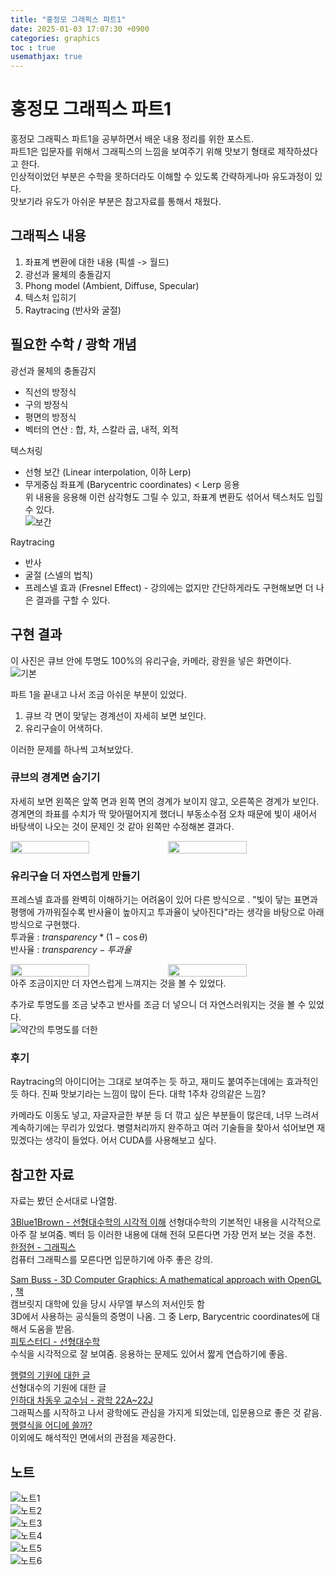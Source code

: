 ```yaml
---
title: "홍정모 그래픽스 파트1"
date: 2025-01-03 17:07:30 +0900
categories: graphics
toc : true
usemathjax: true
---
```

# 홍정모 그래픽스 파트1

홍정모 그래픽스 파트1을 공부하면서 배운 내용 정리를 위한 포스트.  
파트1은 입문자를 위해서 그래픽스의 느낌을 보여주기 위해 맛보기 형태로 제작하셨다고 한다.  
인상적이었던 부분은 수학을 못하더라도 이해할 수 있도록 간략하게나마 유도과정이 있다.  
맛보기라 유도가 아쉬운 부분은 참고자료를 통해서 채웠다.  

## 그래픽스 내용

1. 좌표계 변환에 대한 내용 (픽셀 -> 월드)
2. 광선과 물체의 충돌감지
3. Phong model (Ambient, Diffuse, Specular)
4. 텍스처 입히기
5. Raytracing (반사와 굴절)

## 필요한 수학 / 광학 개념

광선과 물체의 충돌감지
- 직선의 방정식  
- 구의 방정식  
- 평면의 방정식  
- 벡터의 연산 : 합, 차, 스칼라 곱, 내적, 외적  

텍스처링
- 선형 보간 (Linear interpolation, 이하 Lerp)
- 무게중심 좌표계 (Barycentric coordinates) < Lerp 응용  
위 내용을 응용해 이런 삼각형도 그릴 수 있고, 좌표계 변환도 섞어서 텍스처도 입힐 수 있다.  
![보간](image.png)  

Raytracing
- 반사
- 굴절 (스넬의 법칙)
- 프레스넬 효과 (Fresnel Effect) - 강의에는 없지만 간단하게라도 구현해보면 더 나은 결과를 구할 수 있다.  

## 구현 결과

이 사진은 큐브 안에 투명도 100%의 유리구슬, 카메라, 광원을 넣은 화면이다.  
![기본](image-1.png)


파트 1을 끝내고 나서 조금 아쉬운 부분이 있었다.
1. 큐브 각 면이 맞닿는 경계선이 자세히 보면 보인다.
2. 유리구슬이 어색하다.  

이러한 문제를 하나씩 고쳐보았다.  

### 큐브의 경계면 숨기기

자세히 보면 왼쪽은 앞쪽 면과 왼쪽 면의 경계가 보이지 않고,
오른쪽은 경계가 보인다. 경계면의 좌표를 수치가 딱 맞아떨어지게 했더니 부동소수점 오차 때문에 빛이 새어서 바탕색이 나오는 것이 문제인 것 같아 왼쪽만 수정해본 결과다.  
<div style="display:flex;">
	<img src="./image-2.png" width="50%">
	<img src="./image-3.png" width="50%">
</div>

### 유리구슬 더 자연스럽게 만들기

프레스넬 효과를 완벽히 이해하기는 어려움이 있어 다른 방식으로 .
"빛이 닿는 표면과 평행에 가까워질수록 반사율이 높아지고 투과율이 낮아진다"라는 생각을 바탕으로 아래 방식으로 구현했다.  
투과율 : $transparency * (1 - \cos \theta)$  
반사율 : $transparency - 투과율$

<div style="display:flex;">
	<img src="./image-1.png" width="50%">
	<img src="./image-4.png" width="50%">
</div>
아주 조금이지만 더 자연스럽게 느껴지는 것을 볼 수 있었다.  

추가로 투명도를 조금 낮추고 반사를 조금 더 넣으니 더 자연스러워지는 것을 볼 수 있었다.  
![약간의 투명도를 더한](image-5.png)

### 후기

Raytracing의 아이디어는 그대로 보여주는 듯 하고, 재미도 붙여주는데에는 효과적인 듯 하다. 진짜 맛보기라는 느낌이 많이 든다. 대학 1주차 강의같은 느낌?

카메라도 이동도 넣고, 자글자글한 부분 등 더 깎고 싶은 부분들이 많은데, 너무 느려서 계속하기에는 무리가 있었다. 병렬처리까지 완주하고 여러 기술들을 찾아서 섞어보면 재밌겠다는 생각이 들었다. 어서 CUDA를 사용해보고 싶다.


## 참고한 자료

자료는 봤던 순서대로 나열함.  

[3Blue1Brown - 선형대수학의 시각적 이해](https://youtube.com/playlist?list=PLZHQObOWTQDPD3MizzM2xVFitgF8hE_ab&si=eCwImAJ1Ue0DDStt)
선형대수학의 기본적인 내용을 시각적으로 아주 잘 보여줌. 벡터 등 이러한 내용에 대해 전혀 모른다면 가장 먼저 보는 것을 추천.  
[한정현 - 그래픽스](https://youtube.com/playlist?list=PLYEC1V9tJOl03WLDoUEKbiYW_Xt4W6LTl&si=OxO2JhhvrgPu5FSw)  
컴퓨터 그래픽스를 모른다면 입문하기에 아주 좋은 강의.  

[Sam Buss - 3D Computer Graphics: A mathematical approach with OpenGL](https://www.youtube.com/watch?v=jRZUZACXQ4Y&list=PLtuv65ivttlzWM0b2AYzHcbTseqKlrh58&index=45&ab_channel=3DComputerGraphics%3AMathIntrow%2FOpenGL)  , [책](https://mathweb.ucsd.edu/~sbuss/MathCG2/)  
캠브릿지 대학에 있을 당시 사무엘 부스의 저서인듯 함  
3D에서 사용하는 공식들의 증명이 나옴. 그 중 Lerp, Barycentric coordinates에 대해서 도움을 받음.  
[피토스터디 - 선형대수학](https://www.youtube.com/watch?v=iDdccDrzkbQ&list=PLIxff5DJJR7oBEy0Kdg12WWSlS6XFtr6r&index=27&ab_channel=%ED%94%BC%ED%86%A0%EC%8A%A4%ED%84%B0%EB%94%94.ptostudy.)  
수식을 시각적으로 잘 보여줌. 응용하는 문제도 있어서 짧게 연습하기에 좋음.  

[행렬의 기원에 대한 글](https://jjycjnmath.tistory.com/239)  
선형대수의 기원에 대한 글  
[인하대 차동우 교수님 - 광학 22A~22J](https://www.youtube.com/watch?v=NrAmQPRZs-Y&list=PLx9iooiAr6WHH1qn73wRaIS0COEQAmmP3&index=74&ab_channel=DongwooCha)  
그래픽스를 시작하고 나서 광학에도 관심을 가지게 되었는데, 입문용으로 좋은 것 같음.  
[행렬식을 어디에 쓸까?](https://angeloyeo.github.io/2019/08/06/determinant.html)  
이외에도 해석적인 면에서의 관점을 제공한다.  

## 노트

![노트1](KakaoTalk_20250103_193803054_01.jpg)  
![노트2](KakaoTalk_20250103_193803054_02.jpg)  
![노트3](KakaoTalk_20250103_193803054_03.jpg)  
![노트4](KakaoTalk_20250103_193803054_04.jpg)  
![노트5](KakaoTalk_20250103_193803054_05.jpg)  
![노트6](KakaoTalk_20250103_193803054_06.jpg)  